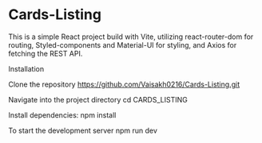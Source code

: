 # Cards-Listing

This is a simple React project build with Vite, utilizing react-router-dom for routing, Styled-components and Material-UI for styling, and Axios for fetching the REST API.

Installation

Clone the repository https://github.com/Vaisakh0216/Cards-Listing.git

Navigate into the project directory cd CARDS_LISTING

Install dependencies: npm install

To start the development server npm run dev